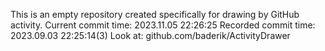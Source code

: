 This is an empty repository created specifically for drawing by GitHub activity.
Current commit time: 2023.11.05 22:26:25
Recorded commit time: 2023.09.03 22:25:14(3)
Look at: github.com/baderik/ActivityDrawer
